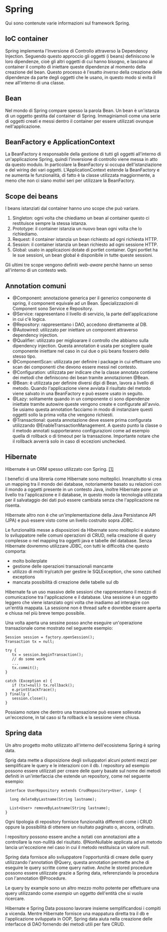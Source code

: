 # Spring

Qui sono contenute varie informazioni sul framework Spring.

## IoC container

Spring implementa l'Inversione di Controllo attraverso la Dependency Injection. Seguendo questo approccio gli oggetti (i beans) definiscono le loro dipendenze, cioè gli altri oggetti di cui hanno bisogno, e lasciano al container il compito di iniettare queste dipendenze al momento della creazione del bean. Questo processo è l'esatto _inverso_ della creazione delle dipendenze da parte degli oggetti che le usano, in questo modo si evita il new all'interno di una classe.

## Bean

Nel mondo di Spring compare spesso la parola Bean. Un bean è un'istanza di un oggetto gestita dal container di Spring. Immaginiamoli come una serie di oggetti creati e messi dentro il container per essere utilizzati ovunque nell'applicazione.

## BeanFactory e ApplicationContext

La BeanFactory è responsabile della gestione di tutti gli oggetti all'interno di un'applicazione Spring, quindi l'inversione di controllo viene messa in atto da questo modulo. In particolare la BeanFactory si occupa dell'istanziazione e del wiring dei vari oggetti. L'ApplicationContext estende la BeanFactory e ne aumenta le funzionalità, di fatto è la classe utilizzata maggiormente, a meno che non ci siano motivi seri per utilizzare la BeanFactory.

## Scope dei beans

I beans istanziati dal container hanno uno scope che può variare.

1. Singleton: ogni volta che chiediamo un bean al container questo ci restituisce sempre la stessa istanza.
2. Prototype: il container istanzia un nuovo bean ogni volta che lo richiediamo.
3. Request: il container istanzia un bean richiesto ad ogni richiesta HTTP.
4. Session: il container istanzia un bean richiesto ad ogni sessione HTTP.
5. Global: usato in applicazioni dotate di portlet container. Ogni portlet ha le sue sessioni, un bean global è disponibile in tutte queste sessioni.

Gli ultimi tre scope vengono definiti _web-aware_ perchè hanno un senso all'interno di un contesto web.

## Annotation comuni

 - @Component: annotazione generica per il generico componente di spring, il component equivale ad un Bean. Specializzazioni di Component sono Service e Repository.
 - @Service: rappresentano il livello di servizio, la parte dell'applicazione in cui c'è logica.
 - @Repository: rappresentano i DAO, accedono direttamente al DB.
 - @Autowired: utilizzato per iniettare un component attraverso dependency injection.
 - @Qualifier: utilizzato per miglioarare il controllo che abbiamo sulla dipendency injection. Questa annotation è usata per scegliere quale componente iniettare nel caso in cui due o più beans fossero dello stesso tipo.
 - @ComponentScan: utilizzata per definire i package in cui effettuare uno scan dei componenti che devono essere messi nel contesto.
 - @Configuration: utilizzata per indicare che la classe annotata contiene dei metodi che definiscono dei bean tramite annotazionen @Bean.
 - @Bean: è utilizzata per definire diversi dipi di Bean, lavora a livello di metodo. Quando l'applicazione viene avviata il risultato del metodo viene salvato in una BeanFactory e può essere usato in seguito.
 - @Lazy: solitamente quando in un componente ci sono dipendenze iniettate tramite autowire queste vengono create e configurate all'avvio. Se usiamo questa annotation facciamo in modo di instanziare questi oggetti sollo la prima volta che vengono richiesti.
 - @Transactional: questa annotazione deve essere prima configurata utilizzando @EnableTransactionManagement. A questo punto la classe o il metodo annotati supporteranno configurazioni come ad esempio quella di rollback o di timeout per la transazione. Importante notare che il rollback avverrà solo in caso di eccezioni unchecked.

## Hibernate

Hibernate è un ORM spesso utilizzato con Spring. [[1]](https://www.journaldev.com/3633/hibernate-interview-questions-and-answers)

I benefici di una libreria come Hibernate sono molteplici. Innanzitutto si crea un mapping tra il mondo dei database, notoriamente basato su relazioni con il mondo a oggetti presente in un contesto Java, inoltre Hibernate pone un livello tra l'applicazione e il database, in questo modo la tecnologia utilizzata per il salvataggio dei dati può essere cambiata senza che l'applicazione ne risenta.

Hibernate altro non è che un'implementazione della Java Persistance API (JPA) e può essere visto come un livello costruito sopra JDBC. 

Le funzionalità messe a disposizioni da Hibernate sono molteplici e aiutano lo sviluppatore nelle comuni operazioni di CRUD, nella creazione di query complesse o nel mapping tra oggetti java e tabelle del database.
Senza Hibernate dovremmo utilizzare JDBC, con tutti le difficoltà che questo comporta: 

 - molto boilerplate
 - gestione delle operazioni transazionali mancante
 - utilizzo di molti try/catch per gestire le SQLException, che sono catched exceptions
 - mancata possibilità di creazione delle tabelle sul db

Hibernate fa un uso massivo delle sessioni che rappresentano il mezzo di comunicazione tra l'applicazione e il database. Una sessione è un oggetto leggero che viene istanziato ogni volta che inadiamo ad interagire con un'entità mappata. La sessione non è thread safe e dovrebbe essere aperta e chiusa nel più breve tempo possibile.

Una volta aperta una sessine posso anche eseguire un'operazione transazionale come mostrato nel seguente esempio:

```
Session session = factory.openSession();
Transaction tx = null;

try {
   tx = session.beginTransaction();
   // do some work
   ...
   tx.commit();
}

catch (Exception e) {
   if (tx!=null) tx.rollback();
   e.printStackTrace(); 
} finally {
   session.close();
}
```

Possiamo notare che dentro una transazione può essere sollevata un'eccezione, in tal caso si fa rollback e la sessione viene chiusa.

## Spring data

Un altro progetto molto utilizzato all'interno dell'ecosistema Spring è spring data.

Sprig data mette a disposizione degli sviluppatori alcuni potenti mezzi per semplificare le query e le interazioni con il db. I repository ad esempio possono essere utilizzati per creare delle query basate sul nome dei metodi definiti in un'interfaccia che estende un repository, come nel seguente esempio:

```
interface UserRepository extends CrudRepository<User, Long> {

  long deleteByLastname(String lastname);

  List<User> removeByLastname(String lastname);
}

```

Ogni tipologia di repository fornisce funzionalità differenti come i CRUD oppure la possibilità di ottenere un risultato paginato o, ancora, ordinato.

I repository possono essere anche a notati con annotazioni atte a controllare la non-nullità del risultato. @NonNullable applicata ad un metodo lancia un'eccezione nel caso in cui il metodo restituisca un valore null.

Spring data fornisce allo sviluppatore l'opportunità di creare delle query utilizzando l'annotation @Query, questa annotation permette anche di eseguire le query scritte come query native.
Anche le stored procedure possono essere utilizzate grazie a Spring data, referenziando la procedura con l'annotation @Procedure.

Le query by example sono un altro mezzo molto potente per effettuare una query utilizzando come _esempio_ un oggetto dell'entità che si vuole ricercare.

Hibernate e Spring Data possono lavorare insieme semplificandosi i compiti a vicenda. Mentre Hibernate fornisce una mappatura diretta tra il db e l'applicazione sviluppata in OOP, Spring data aiuta nella creazione delle interfacce di DAO fornendo dei metodi utili per fare CRUD.
